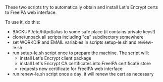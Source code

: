 These two scripts try to automatically obtain and install Let's Encrypt certs
to FreeIPA web interface.

To use it, do this:
* BACKUP /etc/httpd/alias to some safe place (it contains private keys!)
* clone/unpack all scripts including "ca" subdirectory somewhere
* set WORKDIR and EMAIL variables in scripts setup-le.sh and review-le.sh
* run setup-le.sh script once to prepare the machine. The script will:
  * install Let's Encrypt client package
  * install Let's Encrypt CA certificates into FreeIPA certificate store
  * requests new certificate for FreeIPA web interface
* run renew-le.sh script once a day: it will renew the cert as necessary
